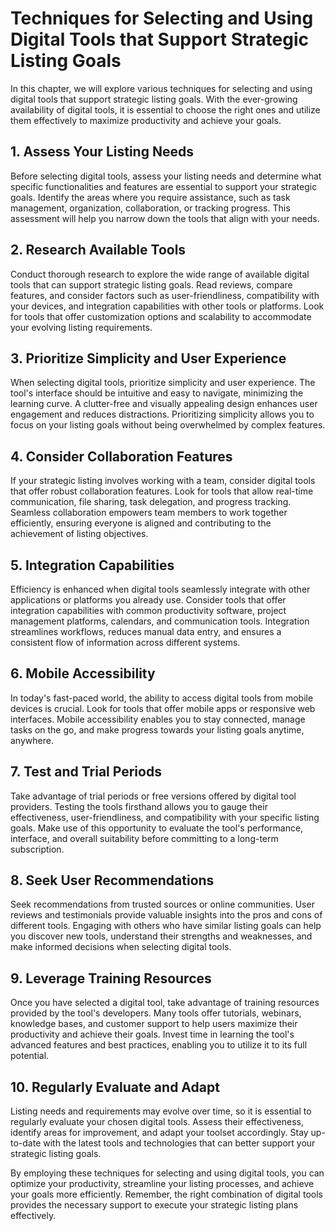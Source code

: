 Techniques for Selecting and Using Digital Tools that Support Strategic Listing Goals
================================================================================================

In this chapter, we will explore various techniques for selecting and using digital tools that support strategic listing goals. With the ever-growing availability of digital tools, it is essential to choose the right ones and utilize them effectively to maximize productivity and achieve your goals.

**1. Assess Your Listing Needs**
--------------------------------

Before selecting digital tools, assess your listing needs and determine what specific functionalities and features are essential to support your strategic goals. Identify the areas where you require assistance, such as task management, organization, collaboration, or tracking progress. This assessment will help you narrow down the tools that align with your needs.

**2. Research Available Tools**
-------------------------------

Conduct thorough research to explore the wide range of available digital tools that can support strategic listing goals. Read reviews, compare features, and consider factors such as user-friendliness, compatibility with your devices, and integration capabilities with other tools or platforms. Look for tools that offer customization options and scalability to accommodate your evolving listing requirements.

**3. Prioritize Simplicity and User Experience**
------------------------------------------------

When selecting digital tools, prioritize simplicity and user experience. The tool's interface should be intuitive and easy to navigate, minimizing the learning curve. A clutter-free and visually appealing design enhances user engagement and reduces distractions. Prioritizing simplicity allows you to focus on your listing goals without being overwhelmed by complex features.

**4. Consider Collaboration Features**
--------------------------------------

If your strategic listing involves working with a team, consider digital tools that offer robust collaboration features. Look for tools that allow real-time communication, file sharing, task delegation, and progress tracking. Seamless collaboration empowers team members to work together efficiently, ensuring everyone is aligned and contributing to the achievement of listing objectives.

**5. Integration Capabilities**
-------------------------------

Efficiency is enhanced when digital tools seamlessly integrate with other applications or platforms you already use. Consider tools that offer integration capabilities with common productivity software, project management platforms, calendars, and communication tools. Integration streamlines workflows, reduces manual data entry, and ensures a consistent flow of information across different systems.

**6. Mobile Accessibility**
---------------------------

In today's fast-paced world, the ability to access digital tools from mobile devices is crucial. Look for tools that offer mobile apps or responsive web interfaces. Mobile accessibility enables you to stay connected, manage tasks on the go, and make progress towards your listing goals anytime, anywhere.

**7. Test and Trial Periods**
-----------------------------

Take advantage of trial periods or free versions offered by digital tool providers. Testing the tools firsthand allows you to gauge their effectiveness, user-friendliness, and compatibility with your specific listing goals. Make use of this opportunity to evaluate the tool's performance, interface, and overall suitability before committing to a long-term subscription.

**8. Seek User Recommendations**
--------------------------------

Seek recommendations from trusted sources or online communities. User reviews and testimonials provide valuable insights into the pros and cons of different tools. Engaging with others who have similar listing goals can help you discover new tools, understand their strengths and weaknesses, and make informed decisions when selecting digital tools.

**9. Leverage Training Resources**
----------------------------------

Once you have selected a digital tool, take advantage of training resources provided by the tool's developers. Many tools offer tutorials, webinars, knowledge bases, and customer support to help users maximize their productivity and achieve their goals. Invest time in learning the tool's advanced features and best practices, enabling you to utilize it to its full potential.

**10. Regularly Evaluate and Adapt**
------------------------------------

Listing needs and requirements may evolve over time, so it is essential to regularly evaluate your chosen digital tools. Assess their effectiveness, identify areas for improvement, and adapt your toolset accordingly. Stay up-to-date with the latest tools and technologies that can better support your strategic listing goals.

By employing these techniques for selecting and using digital tools, you can optimize your productivity, streamline your listing processes, and achieve your goals more efficiently. Remember, the right combination of digital tools provides the necessary support to execute your strategic listing plans effectively.

